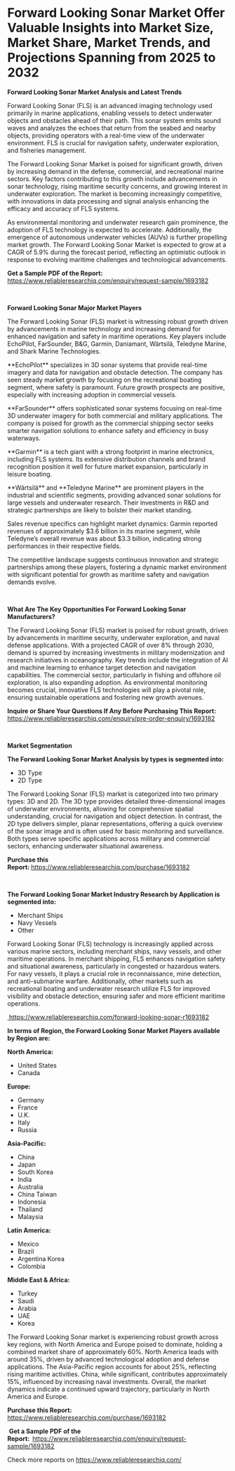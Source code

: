 <p><h1>Forward Looking Sonar Market Offer Valuable Insights into Market Size, Market Share, Market Trends, and Projections Spanning from 2025 to 2032</h1></p><p><strong>Forward Looking Sonar Market Analysis and Latest Trends</strong></p>
<p><p>Forward Looking Sonar (FLS) is an advanced imaging technology used primarily in marine applications, enabling vessels to detect underwater objects and obstacles ahead of their path. This sonar system emits sound waves and analyzes the echoes that return from the seabed and nearby objects, providing operators with a real-time view of the underwater environment. FLS is crucial for navigation safety, underwater exploration, and fisheries management.</p><p>The Forward Looking Sonar Market is poised for significant growth, driven by increasing demand in the defense, commercial, and recreational marine sectors. Key factors contributing to this growth include advancements in sonar technology, rising maritime security concerns, and growing interest in underwater exploration. The market is becoming increasingly competitive, with innovations in data processing and signal analysis enhancing the efficacy and accuracy of FLS systems.</p><p>As environmental monitoring and underwater research gain prominence, the adoption of FLS technology is expected to accelerate. Additionally, the emergence of autonomous underwater vehicles (AUVs) is further propelling market growth. The Forward Looking Sonar Market is expected to grow at a CAGR of 5.9% during the forecast period, reflecting an optimistic outlook in response to evolving maritime challenges and technological advancements.</p></p>
<p><strong>Get a Sample PDF of the Report:&nbsp;</strong> <a href="https://www.reliableresearchiq.com/enquiry/request-sample/1693182?utm_campaign=2277&utm_medium=2&utm_source=Github&utm_content=ia&utm_term=11042025&utm_id=forward-looking-sonar">https://www.reliableresearchiq.com/enquiry/request-sample/1693182</a></p>
<p>&nbsp;</p>
<p><strong>Forward Looking Sonar Major Market Players</strong></p>
<p><p>The Forward Looking Sonar (FLS) market is witnessing robust growth driven by advancements in marine technology and increasing demand for enhanced navigation and safety in maritime operations. Key players include EchoPilot, FarSounder, B&G, Garmin, Daniamant, Wärtsilä, Teledyne Marine, and Shark Marine Technologies.</p><p>**EchoPilot** specializes in 3D sonar systems that provide real-time imagery and data for navigation and obstacle detection. The company has seen steady market growth by focusing on the recreational boating segment, where safety is paramount. Future growth prospects are positive, especially with increasing adoption in commercial vessels.</p><p>**FarSounder** offers sophisticated sonar systems focusing on real-time 3D underwater imagery for both commercial and military applications. The company is poised for growth as the commercial shipping sector seeks smarter navigation solutions to enhance safety and efficiency in busy waterways.</p><p>**Garmin** is a tech giant with a strong footprint in marine electronics, including FLS systems. Its extensive distribution channels and brand recognition position it well for future market expansion, particularly in leisure boating.</p><p>**Wärtsilä** and **Teledyne Marine** are prominent players in the industrial and scientific segments, providing advanced sonar solutions for large vessels and underwater research. Their investments in R&D and strategic partnerships are likely to bolster their market standing.</p><p>Sales revenue specifics can highlight market dynamics: Garmin reported revenues of approximately $3.6 billion in its marine segment, while Teledyne’s overall revenue was about $3.3 billion, indicating strong performances in their respective fields.</p><p>The competitive landscape suggests continuous innovation and strategic partnerships among these players, fostering a dynamic market environment with significant potential for growth as maritime safety and navigation demands evolve.</p></p>
<p>&nbsp;</p>
<p><strong>What Are The Key Opportunities For Forward Looking Sonar Manufacturers?</strong></p>
<p><p>The Forward Looking Sonar (FLS) market is poised for robust growth, driven by advancements in maritime security, underwater exploration, and naval defense applications. With a projected CAGR of over 8% through 2030, demand is spurred by increasing investments in military modernization and research initiatives in oceanography. Key trends include the integration of AI and machine learning to enhance target detection and navigation capabilities. The commercial sector, particularly in fishing and offshore oil exploration, is also expanding adoption. As environmental monitoring becomes crucial, innovative FLS technologies will play a pivotal role, ensuring sustainable operations and fostering new growth avenues.</p></p>
<p><strong>Inquire or Share Your Questions If Any Before Purchasing This Report:</strong> <a href="https://www.reliableresearchiq.com/enquiry/pre-order-enquiry/1693182?utm_campaign=2277&utm_medium=2&utm_source=Github&utm_content=ia&utm_term=11042025&utm_id=forward-looking-sonar">https://www.reliableresearchiq.com/enquiry/pre-order-enquiry/1693182</a></p>
<p>&nbsp;</p>
<p><strong>Market Segmentation</strong></p>
<p><strong>The Forward Looking Sonar Market Analysis by types is segmented into:</strong></p>
<p><ul><li>3D Type</li><li>2D Type</li></ul></p>
<p><p>The Forward Looking Sonar (FLS) market is categorized into two primary types: 3D and 2D. The 3D type provides detailed three-dimensional images of underwater environments, allowing for comprehensive spatial understanding, crucial for navigation and object detection. In contrast, the 2D type delivers simpler, planar representations, offering a quick overview of the sonar image and is often used for basic monitoring and surveillance. Both types serve specific applications across military and commercial sectors, enhancing underwater situational awareness.</p></p>
<p><strong>Purchase this Report:&nbsp;</strong><a href="https://www.reliableresearchiq.com/purchase/1693182?utm_campaign=2277&utm_medium=2&utm_source=Github&utm_content=ia&utm_term=11042025&utm_id=forward-looking-sonar">https://www.reliableresearchiq.com/purchase/1693182</a></p>
<p>&nbsp;</p>
<p><strong>The Forward Looking Sonar Market Industry Research by Application is segmented into:</strong></p>
<p><ul><li>Merchant Ships</li><li>Navy Vessels</li><li>Other</li></ul></p>
<p><p>Forward Looking Sonar (FLS) technology is increasingly applied across various marine sectors, including merchant ships, navy vessels, and other maritime operations. In merchant shipping, FLS enhances navigation safety and situational awareness, particularly in congested or hazardous waters. For navy vessels, it plays a crucial role in reconnaissance, mine detection, and anti-submarine warfare. Additionally, other markets such as recreational boating and underwater research utilize FLS for improved visibility and obstacle detection, ensuring safer and more efficient maritime operations.</p></p>
<p><a href="https://www.reliableresearchiq.com/forward-looking-sonar-r1693182?utm_campaign=2277&utm_medium=2&utm_source=Github&utm_content=ia&utm_term=11042025&utm_id=forward-looking-sonar">&nbsp;https://www.reliableresearchiq.com/forward-looking-sonar-r1693182</a></p>
<p><strong>In terms of Region, the Forward Looking Sonar Market Players available by Region are:</strong></p>
<p>
    <p> <strong> North America: </strong>
        <ul>
            <li>United States</li>
            <li>Canada</li>
        </ul>
        </p> 
    <p> <strong> Europe: </strong>
        <ul>
            <li>Germany</li>
            <li>France</li>
            <li>U.K.</li>
            <li>Italy</li>
            <li>Russia</li>
        </ul>
        </p> 
    <p> <strong> Asia-Pacific: </strong>
        <ul>
            <li>China</li>
            <li>Japan</li>
            <li>South Korea</li>
            <li>India</li>
            <li>Australia</li>
            <li>China Taiwan</li>
            <li>Indonesia</li>
            <li>Thailand</li>
            <li>Malaysia</li>
        </ul>
        </p> 
    <p> <strong> Latin America: </strong>
        <ul>
            <li>Mexico</li>
            <li>Brazil</li>
            <li>Argentina Korea</li>
            <li>Colombia</li>
        </ul>
        </p> 
    <p> <strong> Middle East & Africa: </strong>
        <ul>
            <li>Turkey</li>
            <li>Saudi</li>
            <li>Arabia</li>
            <li>UAE</li>
            <li>Korea</li>
        </ul>
    </p>
    </p>
<p><p>The Forward Looking Sonar market is experiencing robust growth across key regions, with North America and Europe poised to dominate, holding a combined market share of approximately 60%. North America leads with around 35%, driven by advanced technological adoption and defense applications. The Asia-Pacific region accounts for about 25%, reflecting rising maritime activities. China, while significant, contributes approximately 15%, influenced by increasing naval investments. Overall, the market dynamics indicate a continued upward trajectory, particularly in North America and Europe.</p></p>
<p><strong>Purchase this Report: </strong><a href="https://www.reliableresearchiq.com/purchase/1693182?utm_campaign=2277&utm_medium=2&utm_source=Github&utm_content=ia&utm_term=11042025&utm_id=forward-looking-sonar">https://www.reliableresearchiq.com/purchase/1693182</a></p>
<p>&nbsp;<strong>Get a Sample PDF of the Report:&nbsp;&nbsp;</strong><a href="https://www.reliableresearchiq.com/enquiry/request-sample/1693182?utm_campaign=2277&utm_medium=2&utm_source=Github&utm_content=ia&utm_term=11042025&utm_id=forward-looking-sonar">https://www.reliableresearchiq.com/enquiry/request-sample/1693182</a></p>
<p><strong></strong></p>
<p>Check more reports on <a href="https://www.reliableresearchiq.com/?utm_campaign=2277&utm_medium=2&utm_source=Github&utm_content=ia&utm_term=11042025&utm_id=forward-looking-sonar">https://www.reliableresearchiq.com/</a></p>